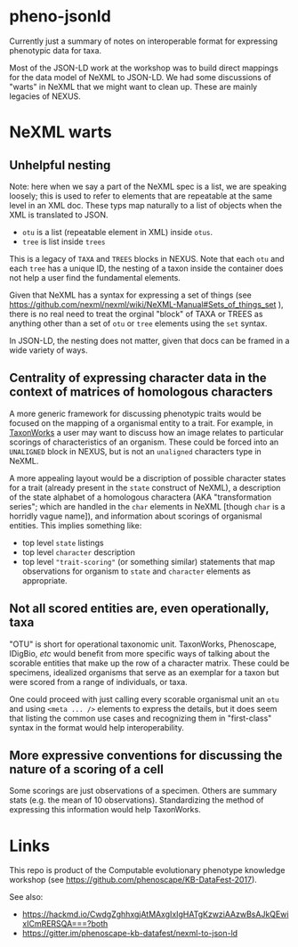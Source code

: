 pheno-jsonld
============

Currently just a summary of notes on interoperable format for expressing phenotypic data for taxa.

Most of the JSON-LD work at the workshop was to build direct mappings for the data model of NeXML
to JSON-LD.
We had some discussions of "warts" in NeXML that we might want to clean up.
These are mainly legacies of NEXUS.

# NeXML warts

## Unhelpful nesting
Note: here when we say a part of the NeXML spec is a list, we are speaking loosely; this
    is used to refer to elements that are repeatable at the same level in an XML doc.
These typs map naturally to a list of objects when the XML is translated to JSON.

  * `otu` is a list (repeatable element in XML) inside `otus`.
  * `tree` is  list inside `trees`

This is a legacy of `TAXA` and `TREES` blocks in NEXUS.
Note that each `otu` and each `tree` has a unique ID, the nesting of a taxon inside the container does not
    help a user find the fundamental elements.

Given that NeXML has a syntax for expressing a set of things
    (see https://github.com/nexml/nexml/wiki/NeXML-Manual#Sets_of_things_set ),
    there is no real need to treat the orginal "block" of TAXA or TREES as
    anything other than a set of `otu` or `tree` elements using the `set` syntax.

In JSON-LD, the nesting does not matter, given that docs can be framed in a wide variety of ways.

## Centrality of expressing character data in the context of matrices of homologous characters
A more generic framework for discussing phenotypic traits would be focused on the mapping of a
    organismal entity to a trait.
For example, in [TaxonWorks](http://taxonworks.org/) a user may want to discuss how an image
    relates to particular scorings of characteristics of an organism.
These could be forced into an `UNALIGNED` block in NEXUS, but is not an `unaligned` characters type
    in NeXML.

A more appealing layout would be a discription of possible character states for a trait (already
    present in the `state` construct of NeXML), a description of the state alphabet 
    of a homologous charactera (AKA "transformation series"; which are handled in the `char` 
    elements in NeXML [though `char` is  a horridly vague name]), and information about scorings
    of organismal entities.
This implies something like:
  * top level `state` listings
  * top level `character` description
  * top level `"trait-scoring"` (or something similar) statements that map observations for organism to `state` and `character` elements as appropriate.
  
## Not all scored entities are, even operationally, taxa
"OTU" is short for operational taxonomic unit.
TaxonWorks, Phenoscape, IDigBio, *etc* would benefit from more specific ways of talking about
    the scorable entities that make up the row of a character matrix.
These could be specimens, idealized organisms that serve as an exemplar for a taxon but were scored
    from a range of individuals, or taxa.

One could proceed with just calling every scorable organismal unit an `otu` and using `<meta ... />`
    elements to express the details, but it does seem that listing the common use cases and recognizing
    them in "first-class" syntax in the format would help interoperability.

## More expressive conventions for discussing the nature of a scoring of a cell
Some scorings are just observations of a specimen.
Others are summary stats (e.g. the mean of 10 observations).
Standardizing the method of expressing this information would help TaxonWorks.

# Links
This repo is product of the  Computable evolutionary phenotype knowledge workshop 
(see https://github.com/phenoscape/KB-DataFest-2017).


See also:
  * https://hackmd.io/CwdgZghhxgjAtMAxgIxIgHATgKzwziAAzwBsAJkQEwixICmRERSQA===?both
  * https://gitter.im/phenoscape-kb-datafest/nexml-to-json-ld

